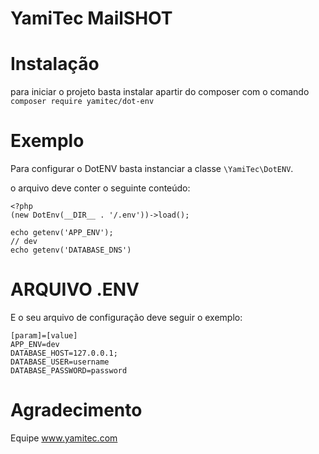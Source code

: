 # YamiTec MailSHOT

# Instalação

para iniciar o projeto basta instalar apartir do composer  com o comando ```composer require yamitec/dot-env```

# Exemplo 

Para configurar o DotENV basta instanciar a classe ```\YamiTec\DotENV```.

o arquivo deve conter o seguinte conteúdo:

```
<?php
(new DotEnv(__DIR__ . '/.env'))->load();

echo getenv('APP_ENV');
// dev
echo getenv('DATABASE_DNS')

```
# ARQUIVO .ENV

E o seu arquivo de configuração deve seguir o exemplo:
```
[param]=[value]
APP_ENV=dev
DATABASE_HOST=127.0.0.1;
DATABASE_USER=username
DATABASE_PASSWORD=password

```

# Agradecimento

Equipe www.yamitec.com